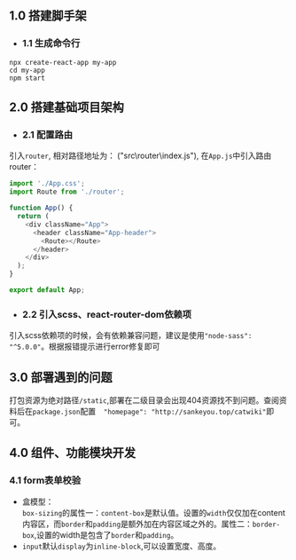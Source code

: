 ## 1.0 搭建脚手架
* ### 1.1 生成命令行
```
npx create-react-app my-app
cd my-app
npm start
``` 
## 2.0 搭建基础项目架构
- ### 2.1 配置路由<br>

引入`router`, 相对路径地址为： ("src\router\index.js"), 在`App.js`中引入路由router：
```javascript
import './App.css';
import Route from './router';

function App() {
  return (
    <div className="App">
      <header className="App-header">
        <Route></Route>
      </header>
    </div>
  );
}

export default App;
```
- ### 2.2 引入scss、react-router-dom依赖项<br >

引入scss依赖项的时候，会有依赖兼容问题，建议是使用`"node-sass": "^5.0.0"`。根据报错提示进行error修复即可

## 3.0 部署遇到的问题
打包资源为绝对路径`/static`,部署在二级目录会出现404资源找不到问题。查阅资料后在`package.json`配置`  "homepage": "http://sankeyou.top/catwiki"`即可。

## 4.0 组件、功能模块开发
### 4.1 form表单校验
- 盒模型：<br >
`box-sizing`的属性一：`content-box`是默认值。设置的`width`仅仅加在content内容区，而`border`和`padding`是额外加在内容区域之外的。属性二：`border-box`,设置的width是包含了`border`和`padding`。
- `input`默认`display`为`inline-block`,可以设置宽度、高度。



